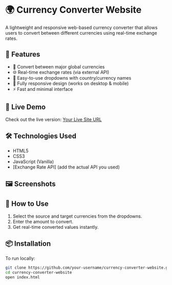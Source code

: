 
# 🌍 Currency Converter Website

A lightweight and responsive web-based currency converter that allows users to convert between different currencies using real-time exchange rates.

## 🧩 Features

- 💱 Convert between major global currencies
- 🌐 Real-time exchange rates (via external API)
- 🔎 Easy-to-use dropdowns with country/currency names
- 📱 Fully responsive design (works on desktop & mobile)
- ⚡ Fast and minimal interface

## 🚀 Live Demo

Check out the live version: [Your Live Site URL](https://your-live-site-url.com)

## 🛠️ Technologies Used

- HTML5
- CSS3
- JavaScript (Vanilla)
- [Exchange Rate API] (add the actual API you used)

## 🖼️ Screenshots

## 🧪 How to Use

1. Select the source and target currencies from the dropdowns.
2. Enter the amount to convert.
3. Get real-time converted values instantly.

## 📦 Installation

To run locally:

```bash
git clone https://github.com/your-username/currency-converter-website.git
cd currency-converter-website
open index.html
